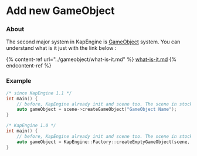 # Add new GameObject

### About

The second major system in KapEngine is [GameObject](../gameobject/) system. You can understand what is it just with the link below :

{% content-ref url="../gameobject/what-is-it.md" %}
[what-is-it.md](../gameobject/what-is-it.md)
{% endcontent-ref %}

### Example

```cpp
/* since KapEngine 1.1 */
int main() {
    // before, KapEngine already init and scene too. The scene in stock in scene variable
    auto gameObject = scene->createGameObject("GameObject Name");
}

/* KapEngine 1.0 */
int main() {
    // before, KapEngine already init and scene too. The scene in stock in scene variable
    auto gameObject = KapEngine::Factory::createEmptyGameObject(scene, "GameObject Name");
}
```

